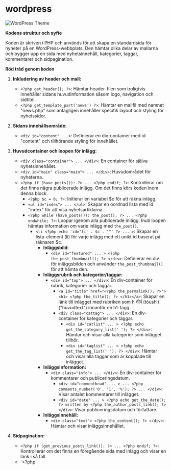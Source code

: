 # wordpress

![WordPress Theme](https://myoctocat.com/assets/images/base-octocat.svg)



**Kodens struktur och syfte**

Koden är skriven i PHP och används för att skapa en standardsida för nyheter på en WordPress-webbplats. Den hämtar olika delar av mallarna och bygger upp en sida med nyhetsinnehåll, kategorier, taggar, kommentarer och sidpagination.

**Röd tråd genom koden**

1. **Inkludering av header och mall:**
   - `<?php get_header(); ?>`: Hämtar header-filen som troligtvis innehåller sidans huvudinformation såsom logo, navigation och sidtitel.
   - `<?php get_template_part('news') ?>`: Hämtar en mallfil med namnet "news.php" som antagligen innehåller specifik layout och styling för nyhetssidor.

2. **Sidans innehållsområde:**
   - `<div id="content" ...>`: Definierar en div-container med id "content" och tillhörande styling för innehållet.

3. **Huvudcontainer och loopen för inlägg:**
   - `<div class="container"> ... </div>`: En container för själva nyhetsinnehållet.
   - `<div id="main" class="main"> ... </div>`: Huvudområdet för nyheterna.
   - `<?php if (have_posts()): ?> ... <?php endif; ?>`: Kontrollerar om det finns några publicerade inlägg. Om det finns körs koden inom denna block.
      - `<?php $c = 0; ?>`: Initierar en variabel $c för att räkna inlägg.
      - `<ul id="index"> ... </ul>`: Skapar en oordnad lista med id "index" för att visa nyhetsartiklarna.
      - `<?php while (have_posts()): the_post(); ?> ... <?php endwhile; ?>`: Loopar igenom alla publicerade inlägg. Inuti loopen hämtas information om varje inlägg med `the_post()`.
         - `<li <?php echo 'id="li' . $c . '"' ?> ... >`: Skapar en lista-element (li) för varje inlägg med ett unikt id baserat på räknaren $c.
            - **Inläggsbild:**
               - `<div id="featured" ... > <?php the_post_thumbnail(); ?> </div>`: Definierar en div för inläggsbilden och använder `the_post_thumbnail()` för att hämta den.
            - **Inläggsrubrik och kategorier/taggar:**
               - `<div id="top"> ... </div>`: En div-container för rubrik, kategorier och taggar.
                  - `<a id="title" href="<?php the_permalink(); ?>"><h1> <?php the_title(); ?> </h1></a>`: Skapar en länk till inlägget med rubriken som h शीर्ष (tóushì) ("huvudtext") innanför en h1-tagg.
                  - `<div class="cattag"> ... </div>`: En div-container för kategorier och taggar.
                     - `<div id="catlist" ... > <?php echo get_the_category_list(' '); ?> </div>`: Hämtar och visar alla kategorier som inlägget tillhör.
                     - `<div id="taglist" ... > <?php echo get_the_tag_list(' '); ?> </div>`: Hämtar och visar alla taggar som är kopplade till inlägget.
            - **Inläggsinformation:**
               - `<div class="info"> ... </div>`: En div-container för kommentarer och publiceringsdatum.
                  - `<div id="commenthead" ... > ... <?php comments_number('0', '1', '%'); ?> ... </div>`: Visar antalet kommentarer till inlägget.
                  - `<div id="date" ... > <?php echo get_the_date(); ?> written by <?php the_author_posts_link(); ?> </div>`: Visar publiceringsdatum och författare.
            - **Inläggsinnehåll:**
               - `<div class="text"> <?php the_content(); ?> </div>`: Hämtar och visar inläggsinnehållet.

4. **Sidpagination:**
   - `<?php if (get_previous_posts_link()): ?> ... <?php endif; ?>`: Kontrollerar om det finns en föregående sida med inlägg och visar en länk i så fall.
   - `<?php
